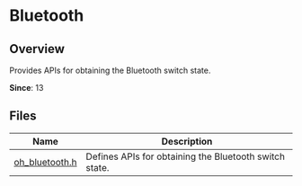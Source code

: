 # Bluetooth

<!--Kit: Connectivity Kit-->
<!--Subsystem: Communication-->
<!--Owner: @enjoy_sunshine-->
<!--Designer: @chengguohong; @tangjia15-->
<!--Tester: @wangfeng517-->
<!--Adviser: @zhang_yixin13-->

## Overview

Provides APIs for obtaining the Bluetooth switch state.

**Since**: 13
## Files

| Name| Description|
| -- | -- |
| [oh_bluetooth.h](capi-oh-bluetooth-h.md) | Defines APIs for obtaining the Bluetooth switch state.|
